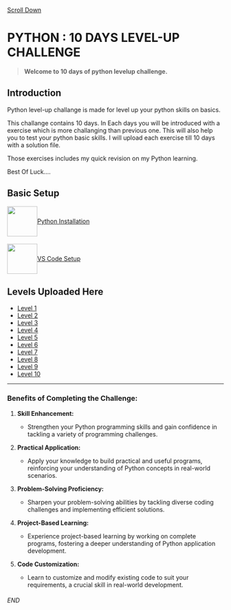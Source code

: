 [Scroll Down](#end)

# PYTHON : 10 DAYS LEVEL-UP CHALLENGE

> **Welcome to 10 days of python levelup challenge.**

## Introduction
Python level-up challange is made for level up your python skills on basics.

This challange contains 10 days. In Each days you will be introduced with a exercise which is more challanging than previous one. This will also help you to test your python basic skills. I will upload each exercise till 10 days with a solution file.

Those exercises includes my quick revision on my Python learning. 

Best Of Luck....

## Basic Setup

<div style="display: flex; align-items: center;">
<img src="./img/logo/install_python.png" width="70"/> 
<a href="https://youtu.be/ouvOYElia1A?si=1ks-erhYc5OBW4vu">Python Installation</a>
</div>

<br>

<div style="display: flex; align-items: center;">
<img src="./img/logo/vs code setup.png" width="70"/> 
<a href="https://youtu.be/ouvOYElia1A?si=1ks-erhYc5OBW4vu">VS Code Setup</a>
</div>

## Levels Uploaded Here

- [Level 1](/Level_1/)
- [Level 2](/Level_2/)
- [Level 3](/Level_3/)
- [Level 4](/Level_4/)
- [Level 5](/Level_5/)
- [Level 6](/Level_6/)
- [Level 7](/Level_7/)
- [Level 8](/Level_8/)
- [Level 9](/Level_9/)
- [Level 10](/Level_10/)

---

### Benefits of Completing the Challenge:

1. **Skill Enhancement:**
    - Strengthen your Python programming skills and gain confidence in tackling a variety of programming challenges.

2. **Practical Application:**
    - Apply your knowledge to build practical and useful programs, reinforcing your understanding of Python concepts in real-world scenarios.

3. **Problem-Solving Proficiency:**
    - Sharpen your problem-solving abilities by tackling diverse coding challenges and implementing efficient solutions.

4. **Project-Based Learning:**
    - Experience project-based learning by working on complete programs, fostering a deeper understanding of Python application development.

5. **Code Customization:**
    - Learn to customize and modify existing code to suit your requirements, a crucial skill in real-world development.

###### END



